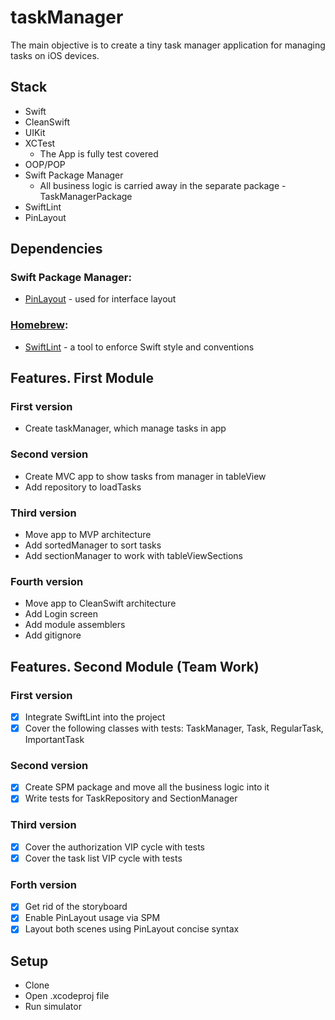 # taskManager

The main objective is to create a tiny task manager application for managing tasks on iOS devices.

## Stack
- Swift
- CleanSwift
- UIKit
- XCTest
	- The App is fully test covered
- OOP/POP
- Swift Package Manager
	- All business logic is carried away in the separate package - TaskManagerPackage
- SwiftLint
- PinLayout

## Dependencies
### Swift Package Manager:
- [PinLayout](https://github.com/layoutBox/PinLayout) - used for interface layout
### [Homebrew](https://brew.sh/):
- [SwiftLint](https://github.com/realm/SwiftLint) - a tool to enforce Swift style and conventions

## Features. First  Module
### First version
* Create taskManager, which manage tasks in app
### Second version
* Create MVC app to show tasks from manager in tableView
* Add repository to loadTasks
### Third version
* Move app to MVP architecture
* Add sortedManager to sort tasks
* Add sectionManager to work with tableViewSections
### Fourth version
* Move app to CleanSwift architecture
* Add Login screen
* Add module assemblers
* Add gitignore

## Features. Second  Module (Team Work)
### First version
- [x] Integrate SwiftLint into the project
- [x] Cover the following classes with tests: TaskManager, Task, RegularTask, ImportantTask
### Second version
- [x] Create SPM package and move all the business logic into it
- [x] Write tests for TaskRepository and SectionManager
### Third version
- [x] Cover the authorization VIP cycle with tests
- [x] Cover the task list VIP cycle with tests
### Forth version
- [x] Get rid of the storyboard
- [x] Enable PinLayout usage via SPM
- [x] Layout both scenes using PinLayout concise syntax

## Setup
* Clone
* Open .xcodeproj file
* Run simulator
